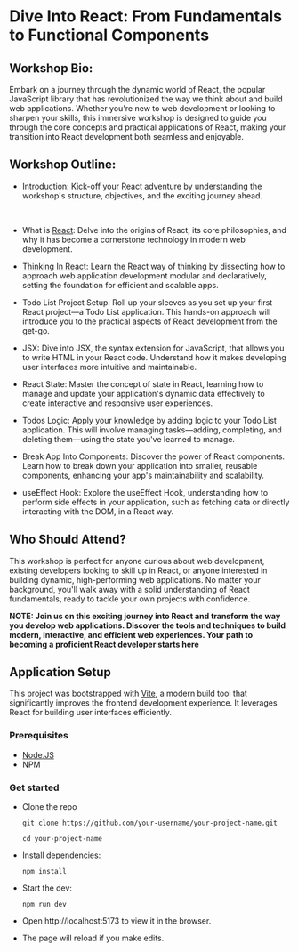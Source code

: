 # Dive Into React: From Fundamentals to Functional Components

  ## Workshop Bio:

  Embark on a journey through the dynamic world of React, the popular JavaScript library that has revolutionized the way we think about and build web applications. Whether you're new to web development or looking to sharpen your skills, this immersive workshop is designed to guide you through the core concepts and practical applications of React, making your transition into React development both seamless and enjoyable.

  ## Workshop Outline:

  - Introduction:
    Kick-off your React adventure by understanding the workshop's structure, objectives, and the exciting journey ahead.
 <br/>
 
  - What is [React](https://react.dev/):
    Delve into the origins of React, its core philosophies, and why it has become a cornerstone technology in modern web development.

  - [Thinking In React](https://react.dev/learn/thinking-in-react): 
    Learn the React way of thinking by dissecting how to approach web application development modular and declaratively, setting the foundation for efficient and scalable apps.

  - Todo List Project Setup: 
    Roll up your sleeves as you set up your first React project—a Todo List application. This hands-on approach will introduce you to the practical aspects of React development from the get-go.

  - JSX: 
    Dive into JSX, the syntax extension for JavaScript, that allows you to write HTML in your React code. Understand how it makes developing user interfaces more intuitive and maintainable.

  - React State: 
    Master the concept of state in React, learning how to manage and update your application's dynamic data effectively to create interactive and responsive user experiences.

  - Todos Logic: 
    Apply your knowledge by adding logic to your Todo List application. This will involve managing tasks—adding, completing, and deleting them—using the state you've learned to manage.

  - Break App Into Components: 
    Discover the power of React components. Learn how to break down your application into smaller, reusable components, enhancing your app's maintainability and scalability.

  - useEffect Hook: 
    Explore the useEffect Hook, understanding how to perform side effects in your application, such as fetching data or directly interacting with the DOM, in a React way.

  ## Who Should Attend?

  This workshop is perfect for anyone curious about web development, existing developers looking to skill up in React, or anyone interested in building dynamic, high-performing web applications. No matter your background, you'll walk away with a solid understanding of React fundamentals, ready to tackle your own projects with confidence.

**NOTE: Join us on this exciting journey into React and transform the way you develop web applications. Discover the tools and techniques to build modern, interactive, and efficient web experiences. Your path to becoming a proficient React developer starts here**



  ## Application Setup
  
  This project was bootstrapped with [Vite](https://vitejs.dev/), a modern build tool that significantly improves the frontend development experience. It leverages React for building user interfaces efficiently.

  ### Prerequisites
  - [Node.JS](https://nodejs.org/en)
  - NPM 

  ### Get started
  - Clone the repo
    ```
    git clone https://github.com/your-username/your-project-name.git
    
    cd your-project-name
    ```

  - Install dependencies:
    ```
    npm install
    ```

  - Start the dev: 
    ```
    npm run dev
    ```

  - Open http://localhost:5173 to view it in the browser. 
  
  - The page will reload if you make edits.

